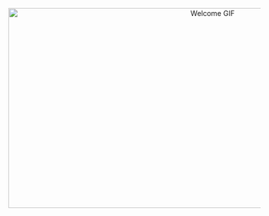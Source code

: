 <p align="center">
  <img src="https://media3.giphy.com/media/v1.Y2lkPTc5MGI3NjExOWFtb2w2cnlkcHpseDhibHYyaWQydmpscWM4amZnamUwYWdxOG1rYiZlcD12MV9pbnRlcm5hbF9naWZfYnlfaWQmY3Q9Zw/J3BlD4W2r1mcK1vMWW/giphy.gif" width="800" height="400" alt="Welcome GIF" />
</p>
